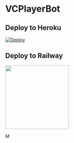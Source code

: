 # VCPlayerBot

## Deploy to Heroku

[![Deploy](https://www.herokucdn.com/deploy/button.svg)](https://heroku.com/deploy?template=https://github.com/HarshPanditXD/only-video)

## Deploy to Railway
<p><a href=https://github.com/subinps/VCPlayerBot/issues/7> <img src="https://img.shields.io/badge/Deploy%20To%20Railway-blueviolet?style=for-the-badge&logo=railway" width="200""/></a></p>

M
